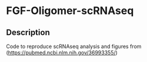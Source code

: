 # FGF-Oligomer-scRNAseq

## Description

Code to reproduce scRNAseq analysis and figures from (https://pubmed.ncbi.nlm.nih.gov/36993355/)
